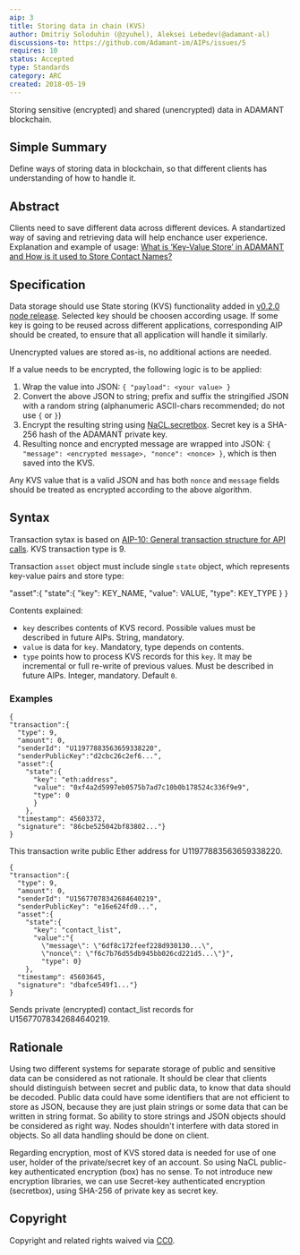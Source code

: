 ```yaml
---
aip: 3
title: Storing data in chain (KVS)
author: Dmitriy Soloduhin (@zyuhel), Aleksei Lebedev(@adamant-al)
discussions-to: https://github.com/Adamant-im/AIPs/issues/5
requires: 10
status: Accepted
type: Standards
category: ARC
created: 2018-05-19
---
```


Storing sensitive (encrypted) and shared (unencrypted) data in ADAMANT blockchain.

## Simple Summary
Define ways of storing data in blockchain, so that different clients has understanding of how to handle it.


## Abstract
<!--A short (~200 word) description of the technical issue being addressed.-->
Clients need to save different data across different devices. A standartized way of saving and retrieving data will help enchance user experience. Explanation and example of usage: [What is ‘Key-Value Store’ in ADAMANT and How is it used to Store Contact Names?](https://medium.com/adamant-im/what-is-key-value-store-in-adamant-and-how-is-it-used-to-store-contact-names-4ee5f82ab77f)


## Specification
<!--The technical specification should describe the syntax and semantics of any new feature. The specification should be detailed enough to allow competing, interoperable implementations for different platforms.-->
Data storage should use State storing (KVS) functionality added in [v0.2.0 node release](https://github.com/Adamant-im/adamant/releases/tag/v0.2.0).
Selected key should be choosen according usage. If some key is going to be reused across different applications, corresponding AIP should be created, to ensure that all application will handle it similarly.

Unencrypted values are stored as-is, no additional actions are needed.

If a value needs to be encrypted, the following logic is to be applied:
1. Wrap the value into JSON: ```{ "payload": <your value> }```
2. Convert the above JSON to string; prefix and suffix the stringified JSON with a random string (alphanumeric ASCII-chars recommended; do not use `{` or `}`)
3. Encrypt the resulting string using [NaCL.secretbox](https://nacl.cr.yp.to/secretbox.html). Secret key is a SHA-256 hash of the ADAMANT private key.
4. Resulting nonce and encrypted message are wrapped into JSON: ```{ "message": <encrypted message>, "nonce": <nonce> }```, which is then saved into the KVS.

Any KVS value that is a valid JSON and has both `nonce` and `message` fields should be treated as encrypted according to the above algorithm.

## Syntax

Transaction sytax is based on [AIP-10: General transaction structure for API calls](https://aips.adamant.im/AIPS/aip-10). KVS transaction type is 9.

Transaction `asset` object  must include single `state` object, which represents key-value pairs and store type:

"asset":{
    "state":{
      "key": KEY_NAME,
      "value": VALUE,
      "type": KEY_TYPE
    }
}

Contents explained:
- `key` describes contents of KVS record. Possible values must be described in future AIPs. String, mandatory.
- `value` is data for `key`. Mandatory, type depends on contents.
- `type` points how to process KVS records for this `key`. It may be incremental or full re-write of previous values. Must be described in future AIPs. Integer, mandatory. Default `0`.

### Examples

```
{
"transaction":{
  "type": 9,
  "amount": 0,
  "senderId": "U11977883563659338220",
  "senderPublicKey":"d2cbc26c2ef6...",
  "asset":{
    "state":{
      "key": "eth:address",
      "value": "0xf4a2d5997eb0575b7ad7c10b0b178524c336f9e9",
      "type": 0
      }
    },
  "timestamp": 45603372,
  "signature": "86cbe525042bf83802..."}
}

```

This transaction write public Ether address for U11977883563659338220.

```
{
"transaction":{
  "type": 9,
  "amount": 0,
  "senderId": "U15677078342684640219",
  "senderPublicKey": "e16e624fd0...",
  "asset":{
    "state":{
      "key": "contact_list",
      "value":"{
        \"message\": \"6df8c172feef228d930130...\",
        \"nonce\": \"f6c7b76d55db945bb026cd221d5...\"}",
        "type": 0}
    },
  "timestamp": 45603645,
  "signature": "dbafce549f1..."}
}
```

Sends private (encrypted) contact_list records for U15677078342684640219.

## Rationale
Using two different systems for separate storage of public and sensitive data can be considered as not rationale. It should be clear that clients should distinguish between secret and public data, to know that data should be decoded. Public data could have some identifiers that are not efficient to store as JSON, because they are just plain strings or some data that can be written in string format. So ability to store strings and JSON objects should be considered as right way. Nodes shouldn't interfere with data stored in objects. So all data handling should be done on client.

Regarding encryption, most of KVS stored data is needed for use of one user, holder of the private/secret key of an account. So using NaCL public-key authenticated encryption (box) has no sense. To not introduce new encryption libraries, we can use Secret-key authenticated encryption (secretbox), using SHA-256 of private key as secret key.

## Copyright
Copyright and related rights waived via [CC0](https://creativecommons.org/publicdomain/zero/1.0/).
